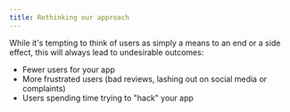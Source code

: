 ```yaml
---
title: Rethinking our approach
---
```


While it's tempting to think of users as simply a means to an end or a side effect, this will always lead to undesirable outcomes:

- Fewer users for your app
- More frustrated users (bad reviews, lashing out on social media or complaints)
- Users spending time trying to "hack" your app



